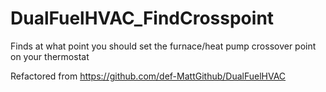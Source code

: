 # DualFuelHVAC_FindCrosspoint
Finds at what point you should set the furnace/heat pump crossover point on your thermostat

Refactored from https://github.com/def-MattGithub/DualFuelHVAC
